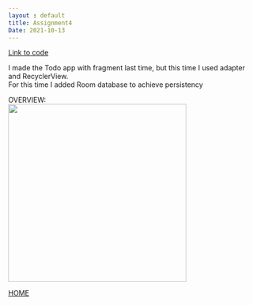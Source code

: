```yaml
---
layout : default
title: Assignment4
Date: 2021-10-13
---
```

[Link to code](https://github.com/saiqi1999/cs5520project/tree/main/Assignment4)

I made the Todo app with fragment last time, but this time I used adapter and RecyclerView.\
For this time I added Room database to achieve persistency 

OVERVIEW:\
<img src = "https://raw.githubusercontent.com/saiqi1999/cs5520project/gh-pages/images/HW4/HW4overview.gif" width="360"/>


[HOME](https://saiqi1999.github.io/cs5520project/)
